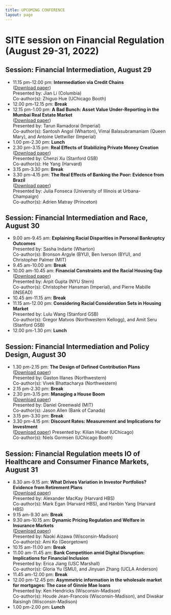 ```yaml
---
title: UPCOMING CONFERENCE
layout: page
---
```


# SITE session on Financial Regulation (August 29-31, 2022)

## Session: Financial Intermediation, August 29

* 11.15 pm-12.00 pm:  **Intermediation via Credit Chains**\
([Download paper](https://www.nber.org/system/files/working_papers/w29632/w29632.pdf))\
Presented by: Jian Li (Columbia)\
Co-author(s): Zhiguo Hue (UChicago Booth)
* 12.00 pm-12.15 pm: **Break**
*	12.15 pm-1.00 pm: **A Bad Bunch: Asset Value Under-Reporting in the Mumbai Real Estate Market**\
([Download paper](https://papers.ssrn.com/sol3/papers.cfm?abstract_id=4055401))\
Presented by: Tarun Ramadorai (Imperial)\
Co-author(s): Santosh Angol (Wharton), Vimal Balasubramaniam (Queen Mary), and Antoine Uettwiller (Imperial)
* 1.00 pm-2.30 pm: **Lunch**
*	2.30 pm-3.15 pm: **Real Effects of Stabilizing Private Money Creation**\
([Download paper](https://chenzi-xu.com/docs/nationalbanks_xu_yang.pdf))\
Presented by: Chenzi Xu (Stanford GSB)\
Co-author(s): He Yang (Harvard)
*	3.15 pm-3.30 pm: **Break**
*	3.30 pm-4.15 pm: **The Real Effects of Banking the Poor: Evidence from Brazil**\
([Download paper](https://www.nber.org/system/files/working_papers/w30057/w30057.pdf))\
Presented by: Julia Fonseca (University of Illinois at Urbana-Champaign)\
Co-author(s): Adrien Matray (Princeton)

## Session: Financial Intermediation and Race, August 30
*	9.00 am-9.45 am: **Explaining Racial Disparities in Personal Bankruptcy Outcomes**\
Presented by: Sasha Indarte (Wharton)\
Co-author(s): Bronson Argyle (BYU), Ben Iverson (BYU), and Christopher Palmer (MIT)
*	9.45 am-10.00 am: **Break**
*	10.00 am-10.45 am: **Financial Constraints and the Racial Housing Gap**\
([Download paper](https://papers.ssrn.com/sol3/Delivery.cfm/SSRN_ID4163828_code3174931.pdf?abstractid=3969433&mirid=1))\
Presented by: Arpit Gupta (NYU Stern)\
Co-author(s): Christopher Hansman (Imperial), and Pierre Mabille (INSEAD)
*	10.45 am-11.15 am: **Break**
*	11.15 am-12.00 pm: **Considering Racial Consideration Sets in Housing Market**\
Presented by: Lulu Wang (Stanford GSB)\
Co-author(s): Gregor Matvos (Northwestern Kellogg), and Amit Seru (Stanford GSB)
*	12.00 pm-1.30 pm: **Lunch**

## Session: Financial Intermediation and Policy Design, August 30
*	1.30 pm-2.15 pm: **The Design of Defined Contribution Plans**\
([Download paper](https://www.nber.org/system/files/working_papers/w29981/w29981.pdf))\
Presented by: Gaston Illanes (Northwestern)\
Co-author(s): Vivek Bhattacharya (Northwestern)
*	2.15 pm-2.30 pm: **Break**
*	2.30 pm-3.15 pm: **Managing a House Boom**\
([Download paper](http://www.dlgreenwald.com/uploads/4/5/2/8/45280895/cdn_draft.pdf))\
Presented by: Daniel Greenwald (MIT)\
Co-author(s): Jason Allen (Bank of Canada)
*	3.15 pm-3.30 pm: **Break**
*	3.30 pm-4.15 pm: **Discount Rates: Measurement and Implications for Investment**\
([Download paper](https://kilianhuber.github.io/website/GormsenHuber2022.pdf))
Presented by: Kilian Huber (UChicago)\
Co-author(s): Niels Gormsen (UChicago Booth)

## Session: Financial Regulation meets IO of Healthcare and Consumer Finance Markets, August 31
*	8.30 am-9.15 am: **What Drives Variation in Investor Portfolios? Evidence from Retirement Plans**\
([Download paper](https://alexandermackay.org/files/What%20Drives%20Variation%20in%20Investor%20Portfolios%20-%20Evidence%20from%20Retirement%20Plans.pdf))\
Presented by: Alexander MacKay (Harvard HBS)\
Co-author(s): Mark Egan (Harvard HBS), and Hanbin Yang (Harvard HBS)
*	9.15 am-9.30 am: **Break**
*	9.30 am-10.15 am: **Dynamic Pricing Regulation and Welfare in Insurance Markets**\
([Download paper](http://www.ko-ami.com/uploads/1/0/5/9/105963965/aizawa_ko_nov2021.pdf))\
Presented by: Naoki Aizawa (Wisconsin-Madison)\
Co-author(s): Ami Ko (Georgetown)
*	10.15 am-11.00 am: **Break**
*	11.00 am-11.45 am: **Bank Competition amid Digital Disruption: Implications for Financial Inclusion**\
Presented by: Erica Jiang (USC Marshall)\
Co-author(s): Gloria Yu (SMU), and Jinyuan Zhang (UCLA Anderson)
*	11.45 am-12.00 pm: **Break**
*	12.00 pm-12.45 pm: **Asymmetric information in the wholesale market for mortgages: The case of Ginnie Mae loans**\
Presented by: Ken Hendricks (Wisconsin-Madison)\
Co-author(s): Houde Jean-Francois (Wisconsin-Madison), and Diwakar Raisingh (Wisconsin-Madison)
*	1.00 pm-2.00 pm: **Lunch**
